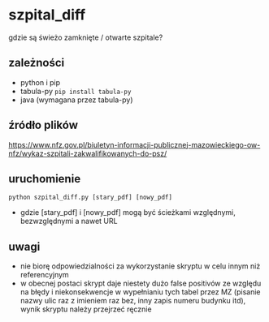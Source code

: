 # szpital_diff
gdzie są świeżo zamknięte / otwarte szpitale?
## zależności
- python i pip
- tabula-py
```pip install tabula-py```
- java (wymagana przez tabula-py)
## źródło plików
https://www.nfz.gov.pl/biuletyn-informacji-publicznej-mazowieckiego-ow-nfz/wykaz-szpitali-zakwalifikowanych-do-psz/
## uruchomienie
```python szpital_diff.py [stary_pdf] [nowy_pdf]```
- gdzie [stary_pdf] i [nowy_pdf] mogą być ścieżkami względnymi, bezwzględnymi a nawet URL
## uwagi
- nie biorę odpowiedzialności za wykorzystanie skryptu w celu innym niż referencyjnym
- w obecnej postaci skrypt daje niestety dużo false positivów ze względu na błędy i niekonsekwencje w wypełnianiu tych tabel przez MZ (pisanie nazwy ulic raz z imieniem raz bez, inny zapis numeru budynku itd), wynik skryptu należy przejrzeć ręcznie
